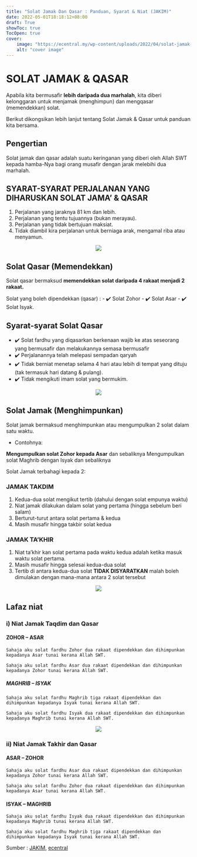 ```yaml
---
title: "Solat Jamak Dan Qasar : Panduan, Syarat & Niat (JAKIM)"
date: 2022-05-01T18:18:12+08:00
draft: True
showToc: true
TocOpen: true
cover:
    image: "https://ecentral.my/wp-content/uploads/2022/04/solat-jamak-qasar-1-1.jpg" # image path/url
    alt: "cover image" 
---
```


# SOLAT JAMAK & QASAR

Apabila kita bermusafir **lebih daripada dua marhalah**, kita diberi kelonggaran untuk menjamak (menghimpun) dan mengqasar (memendekkan) solat.

Berikut dikongsikan lebih lanjut tentang Solat Jamak & Qasar untuk panduan kita bersama.

## Pengertian

Solat jamak dan qasar adalah suatu keringanan yang diberi oleh Allah SWT kepada hamba-Nya bagi orang musafir dengan jarak melebihi dua marhalah.

## SYARAT-SYARAT PERJALANAN YANG DIHARUSKAN SOLAT JAMA’ & QASAR

1. Perjalanan yang jaraknya 81 km dan lebih.
2. Perjalanan yang tentu tujuannya (bukan merayau).
3. Perjalanan yang tidak bertujuan maksiat.
4. Tidak diambil kira perjalanan untuk berniaga arak, mengamal riba atau menyamun.

<p align="center">
  <img src="https://ecentral.my/wp-content/uploads/2022/04/SOLAT-JAMAK-QASAR-1-1024x1024.jpg" />
</p>

## Solat Qasar (Memendekkan)

Solat qasar bermaksud **memendekkan solat daripada 4 rakaat menjadi 2 rakaat.**

Solat yang boleh dipendekkan (qasar) :
    - ✔️ Solat Zohor
    - ✔️ Solat Asar
    - ✔️ Solat Isyak.

## Syarat-syarat Solat Qasar

- ✔️ Solat fardhu yang diqasarkan berkenaan wajib ke atas seseorang yang bermusafir dan melakukannya semasa bermusafir
- ✔️ Perjalanannya telah melepasi sempadan qaryah
- ✔️ Tidak berniat menetap selama 4 hari atau lebih di tempat yang dituju (tak termasuk hari datang & pulang).
- ✔️ Tidak mengikuti imam solat yang bermukim.

<p align="center">
  <img src="https://ecentral.my/wp-content/uploads/2022/04/SOLAT-JAMAK-QASAR-2-1024x1024.jpg" />
</p>

## Solat Jamak (Menghimpunkan)

Solat jamak bermaksud menghimpunkan atau mengumpulkan 2 solat dalam satu waktu.

- Contohnya:

**Mengumpulkan solat Zohor kepada Asar** dan sebaliknya
Mengumpulkan solat Maghrib dengan Isyak dan sebaliknya

Solat Jamak terbahagi kepada 2:

### JAMAK TAKDIM

1. Kedua-dua solat mengikut tertib (dahului dengan solat empunya waktu)
2. Niat jamak dilakukan dalam solat yang pertama (hingga sebelum beri salam)
3. Berturut-turut antara solat pertama & kedua
4. Masih musafir hingga takbir solat kedua

### JAMAK TA’KHIR

1. Niat ta’khir kan solat pertama pada waktu kedua adalah ketika masuk waktu solat pertama.
2. Masih musafir hingga selesai kedua-dua solat
3. Tertib di antara kedua-dua solat **TIDAK DISYARATKAN** malah boleh dimulakan dengan mana-mana antara 2 solat tersebut

<p align="center">
  <img src="https://ecentral.my/wp-content/uploads/2022/04/SOLAT-JAMAK-QASAR-3-1024x1024.jpg" />
</p>

## Lafaz niat

### i) Niat Jamak Taqdim dan Qasar

#### ZOHOR – ASAR

```Sahaja aku solat fardhu Zohor dua rakaat dipendekkan dan dihimpunkan kepadanya Asar tunai kerana Allah SWT.```

```Sahaja aku solat fardhu Asar dua rakaat dipendekkan dan dihimpunkan kepadanya Zohor tunai kerana Allah SWT.```

##### MAGHRIB – ISYAK

```Sahaja aku solat fardhu Maghrib tiga rakaat dipendekkan dan dihimpunkan kepadanya Isyak tunai kerana Allah SWT.```

```Sahaja aku solat fardhu Isyak dua rakaat dipendekkan dan dihimpunkan kepadanya Maghrib tunai kerana Allah SWT.```

<p align="center">
  <img src="https://ecentral.my/wp-content/uploads/2022/04/NIAT-SOLAT-JAMAK-QASAR-1024x1024.jpg" />
</p>

### ii) Niat Jamak Takhir dan Qasar

#### ASAR – ZOHOR

```Sahaja aku solat fardhu Asar dua rakaat dipendekkan dan dihimpunkan kepadanya Zohor tunai kerana Allah SWT.```

```Sahaja aku solat fardhu Zohor dua rakaat dipendekkan dan dihimpunkan kepadanya Asar tunai kerana Allah SWT.```

#### ISYAK – MAGHRIB

```Sahaja aku solat fardhu Isyak dua rakaat dipendekkan dan dihimpunkan kepadanya Maghrib tunai kerana Allah SWT.```

```Sahaja aku solat fardhu Maghrib tiga rakaat dipendekkan dan dihimpunkan kepadanya Isyak tunai kerana Allah SWT.```

Sumber : [JAKIM](https://www.facebook.com/MyJAKIMmalaysia/posts/329475279223449), [ecentral](https://ecentral.my/solat-jamak-dan-qasar/)

